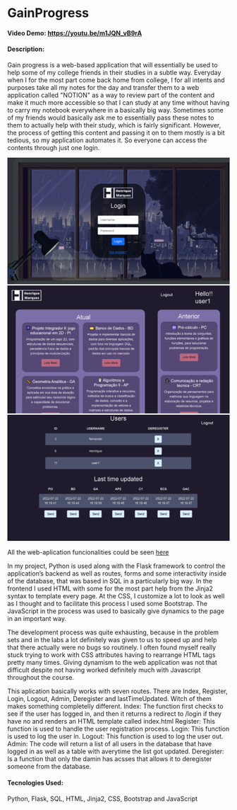 # GainProgress
#### Video Demo:  <https://youtu.be/m1JQN_vB9rA>
#### Description:
Gain progress is a web-based application that will essentially be used to help some of my college friends in their studies in a subtle way. Everyday when I for the most part come back home from college, I for all intents and purposes take all my notes for the day and transfer them to a web application called "NOTION\" as a way to review part of the content and make it much more accessible so that I can study at any time without having to carry my notebook everywhere in a basically big way.
Sometimes some of my friends would basically ask me to essentially pass these notes to them to actually help with their study, which is fairly significant. However, the process of getting this content and passing it on to them mostly is a bit tedious, so my application automates it. So everyone can access the contents through just one login.

![LogIn](static/images/LoginCS50.png)
![LogIn](static/images/InsideCS50.png)
![LogIn](static/images/AdminCS50.png)

All the web-aplication funcionalities could be seen [here](https://www.youtube.com/watch?v=7sZx3Qsw1eQ)

In my project, Python is used along with the Flask framework to control the application’s backend as well as routes, forms and some interactivity inside of the database, that was based in SQL in a particularly big way. In the frontend I used HTML with some for the most part help from the Jinja2 syntax to template every page. At the CSS, I customize a lot to look as well as I thought and to facilitate this process I used some Bootstrap. The JavaScript in the process was used to basically give dynamics to the page in an important way.

The development process was quite exhausting, because in the problem sets and in the labs a lot definitely was given to us to speed up and help that there actually were no bugs so routinely. I often found myself really stuck trying to work with CSS attributes having to rearrange HTML tags pretty many times. Giving dynamism to the web application was not that difficult despite not having worked definitely much with Javascript throughout the course.

This aplication basically works with seven routes. There are Index, Register, Login, Logout, Admin, Deregister and lastTimeUpdated. Witch of them makes something completelly different.
Index: The function first checks to see if the user has logged in, and then it returns a redirect to /login if they have no and renders an HTML template called index.html
Register: This function is used to handle the user registration process.
Login: This function is used to log the user in.
Logout: This function is used to log the user out.
Admin: The code will return a list of all users in the database that have logged in as well as a table with averytime the list got updated.
Deregister: Is a function that only the damin has acsses that allows it to deregister someone from the database.

#### Tecnologies Used:
Python, Flask, SQL, HTML, Jinja2, CSS, Bootstrap and JavaScript